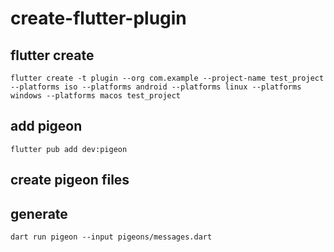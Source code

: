 # create-flutter-plugin
## flutter create
```shell
flutter create -t plugin --org com.example --project-name test_project --platforms iso --platforms android --platforms linux --platforms windows --platforms macos test_project
```
## add pigeon
```shell
flutter pub add dev:pigeon
```
## create pigeon files

## generate
```shell
dart run pigeon --input pigeons/messages.dart
```
